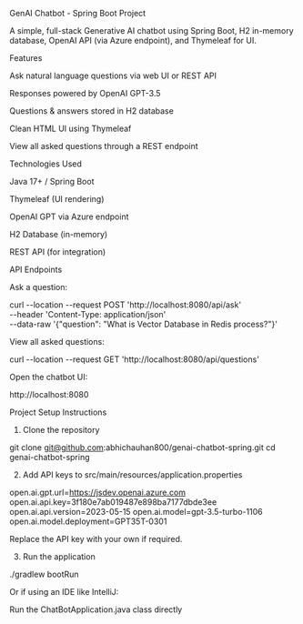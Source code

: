 GenAI Chatbot - Spring Boot Project

A simple, full-stack Generative AI chatbot using Spring Boot, H2 in-memory database, OpenAI API (via Azure endpoint), and Thymeleaf for UI.

Features

Ask natural language questions via web UI or REST API

Responses powered by OpenAI GPT-3.5

Questions & answers stored in H2 database

Clean HTML UI using Thymeleaf

View all asked questions through a REST endpoint

Technologies Used

Java 17+ / Spring Boot

Thymeleaf (UI rendering)

OpenAI GPT via Azure endpoint

H2 Database (in-memory)

REST API (for integration)

API Endpoints

Ask a question:

curl --location --request POST 'http://localhost:8080/api/ask' \
--header 'Content-Type: application/json' \
--data-raw '{"question": "What is Vector Database in Redis process?"}'

View all asked questions:

curl --location --request GET 'http://localhost:8080/api/questions'

Open the chatbot UI:

http://localhost:8080

Project Setup Instructions

1. Clone the repository

git clone git@github.com:abhichauhan800/genai-chatbot-spring.git
cd genai-chatbot-spring

2. Add API keys to src/main/resources/application.properties

open.ai.gpt.url=https://jsdev.openai.azure.com
open.ai.api.key=3f180e7ab019487e898ba7177dbde3ee
open.ai.api.version=2023-05-15
open.ai.model=gpt-3.5-turbo-1106
open.ai.model.deployment=GPT35T-0301

Replace the API key with your own if required.

3. Run the application

./gradlew bootRun

Or if using an IDE like IntelliJ:

Run the ChatBotApplication.java class directly

